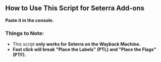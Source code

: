 ##  How to Use This Script for Seterra Add-ons  

**Paste it in the console.**  

### Things to Note:  
- This script **only works for Seterra on the Wayback Machine.**  
- **Fast click will break "Place the Labels" (PTL) and "Place the Flags" (PTF).**  
